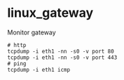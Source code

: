 # linux_gateway

Monitor gateway
```
# http
tcpdump -i eth1 -nn -s0 -v port 80
tcpdump -i eth1 -nn -s0 -v port 443
# ping
tcpdump -i eth1 icmp
```